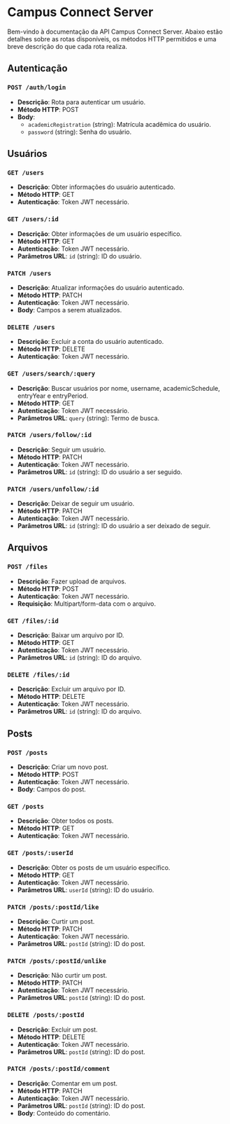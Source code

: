 # Campus Connect Server

Bem-vindo à documentação da API Campus Connect Server. Abaixo estão detalhes sobre as rotas disponíveis, os métodos HTTP permitidos e uma breve descrição do que cada rota realiza.

## Autenticação

### `POST /auth/login`

- **Descrição**: Rota para autenticar um usuário.
- **Método HTTP**: POST
- **Body**: 
  - `academicRegistration` (string): Matrícula acadêmica do usuário.
  - `password` (string): Senha do usuário.

## Usuários

### `GET /users`

- **Descrição**: Obter informações do usuário autenticado.
- **Método HTTP**: GET
- **Autenticação**: Token JWT necessário.

### `GET /users/:id`

- **Descrição**: Obter informações de um usuário específico.
- **Método HTTP**: GET
- **Autenticação**: Token JWT necessário.
- **Parâmetros URL**: `id` (string): ID do usuário.

### `PATCH /users`

- **Descrição**: Atualizar informações do usuário autenticado.
- **Método HTTP**: PATCH
- **Autenticação**: Token JWT necessário.
- **Body**: Campos a serem atualizados.

### `DELETE /users`

- **Descrição**: Excluir a conta do usuário autenticado.
- **Método HTTP**: DELETE
- **Autenticação**: Token JWT necessário.

### `GET /users/search/:query`

- **Descrição**: Buscar usuários por nome, username, academicSchedule, entryYear e entryPeriod.
- **Método HTTP**: GET
- **Autenticação**: Token JWT necessário.
- **Parâmetros URL**: `query` (string): Termo de busca.

### `PATCH /users/follow/:id`

- **Descrição**: Seguir um usuário.
- **Método HTTP**: PATCH
- **Autenticação**: Token JWT necessário.
- **Parâmetros URL**: `id` (string): ID do usuário a ser seguido.

### `PATCH /users/unfollow/:id`

- **Descrição**: Deixar de seguir um usuário.
- **Método HTTP**: PATCH
- **Autenticação**: Token JWT necessário.
- **Parâmetros URL**: `id` (string): ID do usuário a ser deixado de seguir.

## Arquivos

### `POST /files`

- **Descrição**: Fazer upload de arquivos.
- **Método HTTP**: POST
- **Autenticação**: Token JWT necessário.
- **Requisição**: Multipart/form-data com o arquivo.

### `GET /files/:id`

- **Descrição**: Baixar um arquivo por ID.
- **Método HTTP**: GET
- **Autenticação**: Token JWT necessário.
- **Parâmetros URL**: `id` (string): ID do arquivo.

### `DELETE /files/:id`

- **Descrição**: Excluir um arquivo por ID.
- **Método HTTP**: DELETE
- **Autenticação**: Token JWT necessário.
- **Parâmetros URL**: `id` (string): ID do arquivo.

## Posts

### `POST /posts`

- **Descrição**: Criar um novo post.
- **Método HTTP**: POST
- **Autenticação**: Token JWT necessário.
- **Body**: Campos do post.

### `GET /posts`

- **Descrição**: Obter todos os posts.
- **Método HTTP**: GET
- **Autenticação**: Token JWT necessário.

### `GET /posts/:userId`

- **Descrição**: Obter os posts de um usuário específico.
- **Método HTTP**: GET
- **Autenticação**: Token JWT necessário.
- **Parâmetros URL**: `userId` (string): ID do usuário.

### `PATCH /posts/:postId/like`

- **Descrição**: Curtir um post.
- **Método HTTP**: PATCH
- **Autenticação**: Token JWT necessário.
- **Parâmetros URL**: `postId` (string): ID do post.

### `PATCH /posts/:postId/unlike`

- **Descrição**: Não curtir um post.
- **Método HTTP**: PATCH
- **Autenticação**: Token JWT necessário.
- **Parâmetros URL**: `postId` (string): ID do post.

### `DELETE /posts/:postId`

- **Descrição**: Excluir um post.
- **Método HTTP**: DELETE
- **Autenticação**: Token JWT necessário.
- **Parâmetros URL**: `postId` (string): ID do post.

### `PATCH /posts/:postId/comment`

- **Descrição**: Comentar em um post.
- **Método HTTP**: PATCH
- **Autenticação**: Token JWT necessário.
- **Parâmetros URL**: `postId` (string): ID do post.
- **Body**: Conteúdo do comentário.
